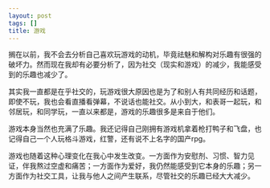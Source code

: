 ```yaml
---
layout: post
tags: []
title: 游戏
---
```


搁在以前，我不会去分析自己喜欢玩游戏的动机，毕竟祛魅和解构对乐趣有很强的破坏力。然而现在我却有必要分析了，因为社交（现实和游戏）的减少，我能感受到的乐趣也减少了。

其实我一直都是在乎社交的，玩游戏很大原因也是为了和别人有共同经历和话题，即使不玩，我也会看直播看弹幕，不说话也能社交。从小到大，和表哥一起玩，和邻居玩，和同学玩，一直以来都是，游戏的乐趣很多是来自于他们。

游戏本身当然也充满了乐趣。我还记得自己刚拥有游戏机拿着枪打鸭子和飞盘，也记得自己一个人玩格斗游戏，红警，还有说不上名字的国产rpg。

游戏也随着这种心理变化在我心中发生改变。一方面作为安慰剂、习惯、智力见证，伴我熬过空虚和痛苦；一方面作为爱好，我仍然能感受到它本身的乐趣；另一方面作为社交工具，让我与他人之间产生联系，尽管社交的乐趣已经大大减少。





